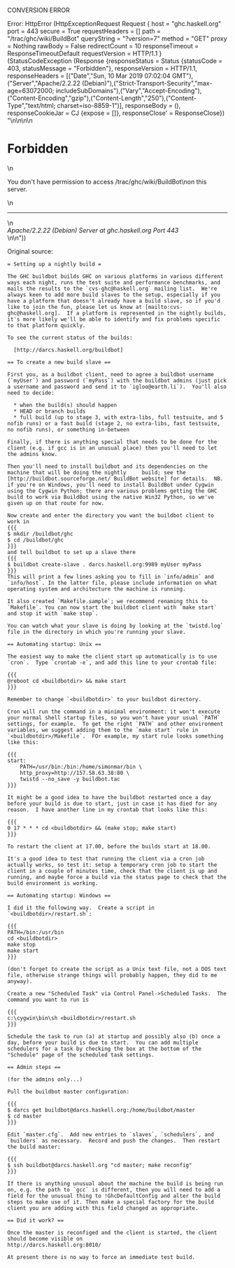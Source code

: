 CONVERSION ERROR

Error: HttpError (HttpExceptionRequest Request {
  host                 = "ghc.haskell.org"
  port                 = 443
  secure               = True
  requestHeaders       = []
  path                 = "/trac/ghc/wiki/BuildBot"
  queryString          = "?version=7"
  method               = "GET"
  proxy                = Nothing
  rawBody              = False
  redirectCount        = 10
  responseTimeout      = ResponseTimeoutDefault
  requestVersion       = HTTP/1.1
}
 (StatusCodeException (Response {responseStatus = Status {statusCode = 403, statusMessage = "Forbidden"}, responseVersion = HTTP/1.1, responseHeaders = [("Date","Sun, 10 Mar 2019 07:02:04 GMT"),("Server","Apache/2.2.22 (Debian)"),("Strict-Transport-Security","max-age=63072000; includeSubDomains"),("Vary","Accept-Encoding"),("Content-Encoding","gzip"),("Content-Length","250"),("Content-Type","text/html; charset=iso-8859-1")], responseBody = (), responseCookieJar = CJ {expose = []}, responseClose' = ResponseClose}) "<!DOCTYPE HTML PUBLIC \"-//IETF//DTD HTML 2.0//EN\">\n<html><head>\n<title>403 Forbidden</title>\n</head><body>\n<h1>Forbidden</h1>\n<p>You don't have permission to access /trac/ghc/wiki/BuildBot\non this server.</p>\n<hr>\n<address>Apache/2.2.22 (Debian) Server at ghc.haskell.org Port 443</address>\n</body></html>\n"))

Original source:

```trac
= Setting up a nightly build =

The GHC buildbot builds GHC on various platforms in various different ways each night, runs the test suite and performance benchmarks, and mails the results to the `cvs-ghc@haskell.org` mailing list.  We're always keen to add more build slaves to the setup, especially if you have a platform that doesn't already have a build slave, so if you'd like to join the fun, please let us know at [mailto:cvs-ghc@haskell.org].  If a platform is represented in the nightly builds, it's more likely we'll be able to identify and fix problems specific to that platform quickly.
	
To see the current status of the builds:

  [http://darcs.haskell.org/buildbot]

== To create a new build slave ==

First you, as a buildbot client, need to agree a buildbot username (`myUser`) and password (`myPass`) with the buildbot admins (just pick a username and password and send it to `igloo@earth.li`).  You'll also need to decide:

  * when the build(s) should happen
  * HEAD or branch builds
  * full build (up to stage 3, with extra-libs, full testsuite, and 5 nofib runs) or a fast build (stage 2, no extra-libs, fast testsuite, no nofib runs), or something in-between

Finally, if there is anything special that needs to be done for the client (e.g. if gcc is in an unusual place) then you'll need to let the admins know.

Then you'll need to install buildbot and its dependencies on the machine that will be doing the nightly 	build; see the [http://buildbot.sourceforge.net/ BuildBot website] for details.  NB. if you're on Windows, you'll need to install BuildBot under Cygwin using the Cygwin Python; there are various problems getting the GHC build to work via BuildBot using the native Win32 Python, so we've given up on that route for now.

Now create and enter the directory you want the buildbot client to work in
{{{
$ mkdir /buildbot/ghc
$ cd /buildbot/ghc
}}}
and tell buildbot to set up a slave there
{{{
$ buildbot create-slave . darcs.haskell.org:9989 myUser myPass
}}}
This will print a few lines asking you to fill in `info/admin` and `info/host`. In the latter file, please include information on what operating system and architecture the machine is running.

It also created `Makefile.sample`; we recommend renaming this to `Makefile`. You can now start the buildbot client with `make start` and stop it with `make stop`.

You can watch what your slave is doing by looking at the `twistd.log` file in the directory in which you're running your slave.

== Automating startup: Unix ==

The easiest way to make the client start up automatically is to use `cron`.  Type `crontab -e`, and add this line to your crontab file:

{{{
@reboot cd <buildbotdir> && make start
}}}

Remember to change `<buildbotdir>` to your buildbot directory.

Cron will run the command in a minimal environment: it won't execute your normal shell startup files, so you won't have your usual `PATH` settings, for example.  To get the right `PATH` and other environment variables, we suggest adding them to the `make start` rule in `<buildbotdir>/Makefile`.  FOr example, my start rule looks something like this:

{{{
start:
	PATH=/usr/bin:/bin:/home/simonmar/bin \
	http_proxy=http://157.58.63.38:80 \
	twistd --no_save -y buildbot.tac
}}}

It might be a good idea to have the buildbot restarted once a day before your build is due to start, just in case it has died for any reason.  I have another line in my crontab that looks like this:

{{{
0 17 * * * cd <buildbotdir> && (make stop; make start)
}}}

To restart the client at 17.00, before the builds start at 18.00.

It's a good idea to test that running the client via a cron job actually works, so test it: setup a temporary cron job to start the client in a couple of minutes time, check that the client is up and running, and maybe force a build via the status page to check that the build environment is working.

== Automating startup: Windows ==

I did it the following way.  Create a script in `<buildbotdir>/restart.sh`:

{{{
PATH=/bin:/usr/bin
cd <buildbotdir>
make stop
make start
}}}

(don't forget to create the script as a Unix text file, not a DOS text file, otherwise strange things will probably happen, they did to me anyway).

Create a new "Scheduled Task" via Control Panel->Scheduled Tasks.  The command you want to run is

{{{
c:\cygwin\bin\sh <buildbotdir>/restart.sh
}}}

Schedule the task to run (a) at startup and possibly also (b) once a day, before your build is due to start.  You can add multiple schedulers for a task by checking the box at the bottom of the "Schedule" page of the scheduled task settings.

== Admin steps ==

(for the admins only...)

Pull the buildbot master configuration:

{{{
$ darcs get buildbot@darcs.haskell.org:/home/buildbot/master
$ cd master
}}}

Edit `master.cfg`.  Add new entries to `slaves`, `schedulers`, and `builders` as necessary.  Record and push the changes.  Then restart the build master:

{{{
$ ssh buildbot@darcs.haskell.org "cd master; make reconfig"
}}}

If there is anything unusual about the machine the build is being run on, e.g. the path to `gcc` is different, then you will need to add a field for the unusual thing to !GhcDefaultConfig and alter the build steps to make use of it. Then make a special factory for the build client you are adding with this field changed as appropriate.

== Did it work? ==

Once the master is reconfiged and the client is started, the client should become visible on
http://darcs.haskell.org:8010/

At present there is no way to force an immediate test build.

```
